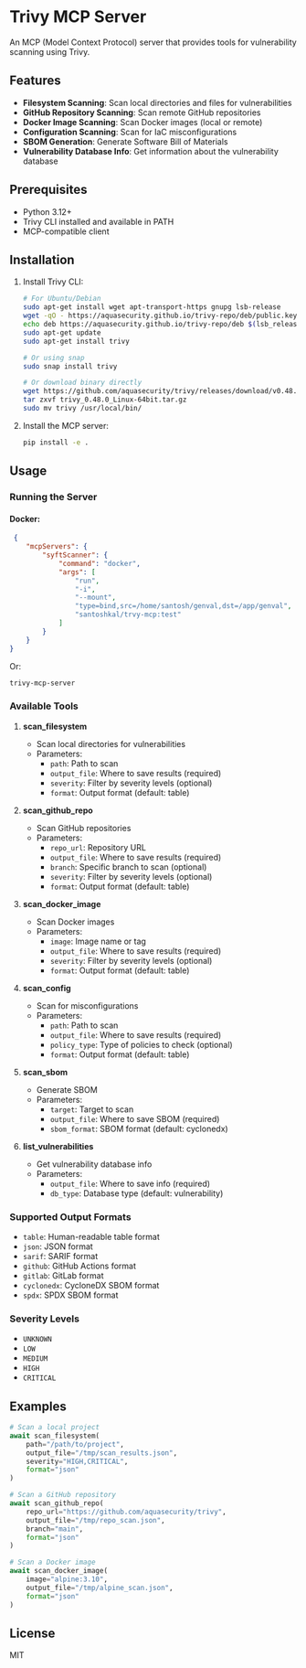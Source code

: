 # Trivy MCP Server

An MCP (Model Context Protocol) server that provides tools for vulnerability scanning using Trivy.

## Features

- **Filesystem Scanning**: Scan local directories and files for vulnerabilities
- **GitHub Repository Scanning**: Scan remote GitHub repositories
- **Docker Image Scanning**: Scan Docker images (local or remote)
- **Configuration Scanning**: Scan for IaC misconfigurations
- **SBOM Generation**: Generate Software Bill of Materials
- **Vulnerability Database Info**: Get information about the vulnerability database

## Prerequisites

- Python 3.12+
- Trivy CLI installed and available in PATH
- MCP-compatible client

## Installation

1. Install Trivy CLI:
   ```bash
   # For Ubuntu/Debian
   sudo apt-get install wget apt-transport-https gnupg lsb-release
   wget -qO - https://aquasecurity.github.io/trivy-repo/deb/public.key | sudo apt-key add -
   echo deb https://aquasecurity.github.io/trivy-repo/deb $(lsb_release -sc) main | sudo tee -a /etc/apt/sources.list.d/trivy.list
   sudo apt-get update
   sudo apt-get install trivy

   # Or using snap
   sudo snap install trivy

   # Or download binary directly
   wget https://github.com/aquasecurity/trivy/releases/download/v0.48.0/trivy_0.48.0_Linux-64bit.tar.gz
   tar zxvf trivy_0.48.0_Linux-64bit.tar.gz
   sudo mv trivy /usr/local/bin/
   ```

2. Install the MCP server:
   ```bash
   pip install -e .
   ```

## Usage

### Running the Server

 #### Docker:
```json
 {
    "mcpServers": {
        "syftScanner": {
            "command": "docker",
            "args": [
                "run",
                "-i",
                "--mount",
                "type=bind,src=/home/santosh/genval,dst=/app/genval",
                "santoshkal/trvy-mcp:test"
            ]
        }
    }
}
 ```

Or:

```bash
trivy-mcp-server
```

### Available Tools

1. **scan_filesystem**
   - Scan local directories for vulnerabilities
   - Parameters:
     - `path`: Path to scan
     - `output_file`: Where to save results (required)
     - `severity`: Filter by severity levels (optional)
     - `format`: Output format (default: table)

2. **scan_github_repo**
   - Scan GitHub repositories
   - Parameters:
     - `repo_url`: Repository URL
     - `output_file`: Where to save results (required)
     - `branch`: Specific branch to scan (optional)
     - `severity`: Filter by severity levels (optional)
     - `format`: Output format (default: table)

3. **scan_docker_image**
   - Scan Docker images
   - Parameters:
     - `image`: Image name or tag
     - `output_file`: Where to save results (required)
     - `severity`: Filter by severity levels (optional)
     - `format`: Output format (default: table)

4. **scan_config**
   - Scan for misconfigurations
   - Parameters:
     - `path`: Path to scan
     - `output_file`: Where to save results (required)
     - `policy_type`: Type of policies to check (optional)
     - `format`: Output format (default: table)

5. **scan_sbom**
   - Generate SBOM
   - Parameters:
     - `target`: Target to scan
     - `output_file`: Where to save SBOM (required)
     - `sbom_format`: SBOM format (default: cyclonedx)

6. **list_vulnerabilities**
   - Get vulnerability database info
   - Parameters:
     - `output_file`: Where to save info (required)
     - `db_type`: Database type (default: vulnerability)

### Supported Output Formats

- `table`: Human-readable table format
- `json`: JSON format
- `sarif`: SARIF format
- `github`: GitHub Actions format
- `gitlab`: GitLab format
- `cyclonedx`: CycloneDX SBOM format
- `spdx`: SPDX SBOM format

### Severity Levels

- `UNKNOWN`
- `LOW`
- `MEDIUM`
- `HIGH`
- `CRITICAL`

## Examples

```python
# Scan a local project
await scan_filesystem(
    path="/path/to/project",
    output_file="/tmp/scan_results.json",
    severity="HIGH,CRITICAL",
    format="json"
)

# Scan a GitHub repository
await scan_github_repo(
    repo_url="https://github.com/aquasecurity/trivy",
    output_file="/tmp/repo_scan.json",
    branch="main",
    format="json"
)

# Scan a Docker image
await scan_docker_image(
    image="alpine:3.10",
    output_file="/tmp/alpine_scan.json",
    format="json"
)
```

## License

MIT
